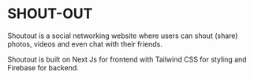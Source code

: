 # SHOUT-OUT

Shoutout is a social networking website where users can shout (share) photos, videos and even chat with their friends.

Shoutout is built on Next Js for frontend with Tailwind CSS for styling and Firebase for backend.
